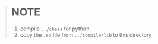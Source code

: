 > # NOTE
> 1. compile `../chess` for python
> 2. copy the `.so` file from `../compile/lib` to this directory
